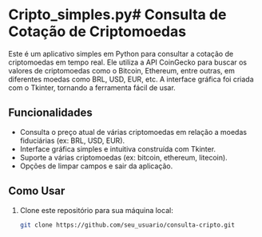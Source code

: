 # Cripto_simples.py# Consulta de Cotação de Criptomoedas

Este é um aplicativo simples em Python para consultar a cotação de criptomoedas em tempo real. Ele utiliza a API CoinGecko para buscar os valores de criptomoedas como o Bitcoin, Ethereum, entre outras, em diferentes moedas como BRL, USD, EUR, etc. A interface gráfica foi criada com o Tkinter, tornando a ferramenta fácil de usar.

## Funcionalidades

- Consulta o preço atual de várias criptomoedas em relação a moedas fiduciárias (ex: BRL, USD, EUR).
- Interface gráfica simples e intuitiva construída com Tkinter.
- Suporte a várias criptomoedas (ex: bitcoin, ethereum, litecoin).
- Opções de limpar campos e sair da aplicação.

## Como Usar

1. Clone este repositório para sua máquina local:
   ```bash
   git clone https://github.com/seu_usuario/consulta-cripto.git
